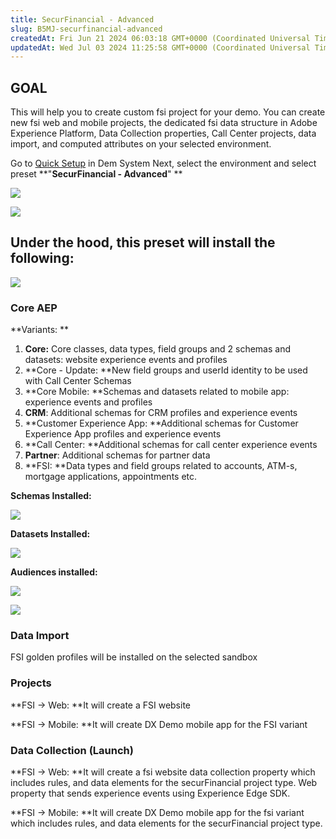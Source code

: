```yaml
---
title: SecurFinancial - Advanced
slug: B5MJ-securfinancial-advanced
createdAt: Fri Jun 21 2024 06:03:18 GMT+0000 (Coordinated Universal Time)
updatedAt: Wed Jul 03 2024 11:25:58 GMT+0000 (Coordinated Universal Time)
---
```


## **GOAL**

This will help you to create custom fsi project for your demo. You can create new fsi web and mobile projects, the dedicated fsi data structure in Adobe Experience Platform, Data Collection properties, Call Center projects, data import, and computed attributes on your selected environment.&#x20;

Go to [Quick Setup](https://dsn.adobe.com/quick-setup) in Dem System Next, select the environment and select preset **"**SecurFinancial - Advanced**" **

![](../../assets/GmK66cFs4eUqVSVtTXG1h_screenshot-2024-06-06-at-130844.png)

![](../../assets/nyw9HPL9YT1ZyVHo-aP2g_screenshot-2024-06-21-at-113356.png)

## **Under the hood**, this preset will install the following:

![](../../assets/EuLgRfMQ1JhbZixFYy0p7_screenshot-2024-06-21-at-113441.png)

### **Core AEP**

**Variants: **

1. **Core:** Core classes, data types, field groups and 2 schemas and datasets: website experience events and profiles
2. **Core - Update: **New field groups and userId identity to be used with Call Center Schemas
3. **Core Mobile: **Schemas and datasets related to mobile app: experience events and profiles
4. **CRM**: Additional schemas for CRM profiles and experience events
5. **Customer Experience App: **Additional schemas for Customer Experience App profiles and experience events
6. **Call Center: **Additional schemas for call center experience events
7. **Partner**: Additional schemas for partner data
8. **FSI: **Data types and field groups related to accounts, ATM-s, mortgage applications, appointments etc.

**Schemas Installed:**

![](../../assets/KWqS2k2x9Kd7NoSQgdwbi_screenshot-2024-06-11-at-185658.png)

**Datasets Installed:**

![](../../assets/JKIdOIV8agG_z6-H7MRlm_screenshot-2024-06-11-at-190017.png)

**Audiences installed:**

![](../../assets/dMno7a9GKEZVJ5fr7IEDV_screenshot-2024-06-11-at-195608.png)

![](../../assets/rr2fwHqAaSSKAH6i2gHZI_image.png)

### **Data Import**

FSI golden profiles will be installed on the selected sandbox

### **Projects**

**FSI -> Web: **It will create a FSI website

**FSI -> Mobile: **It will create DX Demo mobile app for the FSI variant

### **Data Collection (Launch)**

**FSI -> Web: **It will create a fsi website data collection property which includes rules, and data elements for the securFinancial project type. Web property that sends experience events using Experience Edge SDK.

**FSI -> Mobile: **It will create DX Demo mobile app for the fsi variant which includes rules, and data elements for the securFinancial project type.



###

